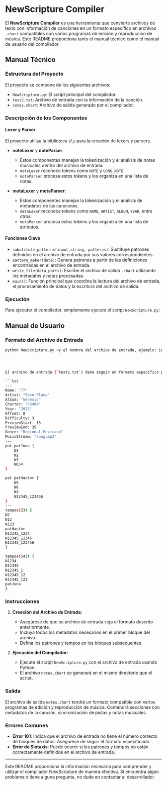 # NewScripture Compiler

El **NewScripture Compiler** es una herramienta que convierte archivos de texto con información de canciones en un formato específico en archivos `.chart` compatibles con varios programas de edición y reproducción de música. Este README proporciona tanto el manual técnico como el manual de usuario del compilador.

## Manual Técnico

### Estructura del Proyecto

El proyecto se compone de los siguientes archivos:
- `NewScripture.py`: El script principal del compilador.
- `test2.txt`: Archivo de entrada con la información de la canción.
- `notes.chart`: Archivo de salida generado por el compilador.

### Descripción de los Componentes

#### Lexer y Parser
El proyecto utiliza la biblioteca `sly` para la creación de lexers y parsers.

- **noteLexer** y **noteParser**:
  - Estos componentes manejan la tokenización y el análisis de notas musicales dentro del archivo de entrada.
  - `noteLexer` reconoce tokens como `NOTE` y `LONG_NOTE`.
  - `noteParser` procesa estos tokens y los organiza en una lista de notas.

- **metaLexer** y **metaParser**:
  - Estos componentes manejan la tokenización y el análisis de metadatos de las canciones.
  - `metaLexer` reconoce tokens como `NAME`, `ARTIST`, `ALBUM`, `YEAR`, entre otros.
  - `metaParser` procesa estos tokens y los organiza en una lista de atributos.

#### Funciones Clave

- `substitute_patterns(input_string, patterns)`: Sustituye patrones definidos en el archivo de entrada por sus valores correspondientes.
- `pattern_maker(data)`: Genera patrones a partir de las definiciones encontradas en el archivo de entrada.
- `write_file(data_parts)`: Escribe el archivo de salida `.chart` utilizando los metadatos y notas procesadas.
- `main()`: Función principal que coordina la lectura del archivo de entrada, el procesamiento de datos y la escritura del archivo de salida.

### Ejecución

Para ejecutar el compilador, simplemente ejecute el script `NewScripture.py`:

## Manual de Usuario

### Formato del Archivo de Entrada

```sh
python NewScripture.py <y el nombre del archivo de entrada, ejemplo: inputSample.txt>




El archivo de entrada (`test2.txt`) debe seguir un formato específico para ser procesado correctamente. A continuación se presenta un ejemplo del formato requerido:

```txt
---
Name: "77"
Artist: "Peso Pluma"
Album: "Génesis"
Charter: "CX404"
Year: "2023"
Offset: 0
Difficulty: 3
PreviewStart: 15
PreviewEnd: 35
Genre: "Regional Mexicano"
MusicStream: "song.mp3"
---
pat patJuna {
    N1
    N2
    N3
    N654
}

pat patHactor {
    N5
    N6
    N3
    N12345_123456
}
---
tempos(23) {
N2
N12
N123
patHactor
N12345_1234
N12345_12345
N12345_123456
}

tempos(543) {
N1234
N12345
N12345_1
N12345_12
N12345_123
patJuna
}
```

### Instrucciones

1. **Creación del Archivo de Entrada**:
   - Asegúrese de que su archivo de entrada siga el formato descrito anteriormente.
   - Incluya todos los metadatos necesarios en el primer bloque del archivo.
   - Defina los patrones y tempos en los bloques subsecuentes.

2. **Ejecución del Compilador**:
   - Ejecute el script `NewScripture.py` con el archivo de entrada usando Python.
   - El archivo `notes.chart` se generará en el mismo directorio que el script.

### Salida

El archivo de salida `notes.chart` tendrá un formato compatible con varios programas de edición y reproducción de música. Contendrá secciones con metadatos de la canción, sincronización de pistas y notas musicales.

### Errores Comunes

- **Error 101**: Indica que el archivo de entrada no tiene el número correcto de bloques de datos. Asegúrese de seguir el formato especificado.
- **Error de Sintaxis**: Puede ocurrir si los patrones y tempos no están correctamente definidos en el archivo de entrada.

---

Este README proporciona la información necesaria para comprender y utilizar el compilador NewScripture de manera efectiva. Si encuentra algún problema o tiene alguna pregunta, no dude en contactar al desarrollador.
